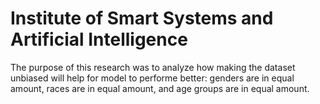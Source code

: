 # Institute of Smart Systems and Artificial Intelligence
The purpose of this research was to analyze how making the dataset unbiased will help for model to performe better: genders are in equal amount, races are in equal amount, and age groups are in equal amount.

